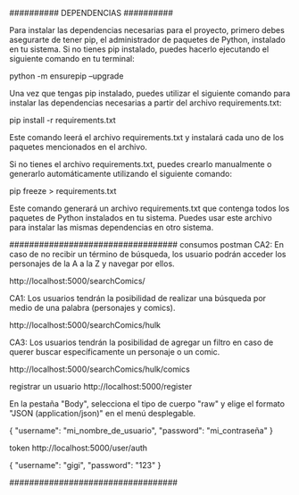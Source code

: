 ########## DEPENDENCIAS ##########


Para instalar las dependencias necesarias para el proyecto, primero debes asegurarte de tener pip, el administrador de paquetes de Python, instalado en tu sistema. Si no tienes pip instalado, puedes hacerlo ejecutando el siguiente comando en tu terminal:

python -m ensurepip –upgrade

Una vez que tengas pip instalado, puedes utilizar el siguiente comando para instalar las dependencias necesarias a partir del archivo requirements.txt:

pip install -r requirements.txt

Este comando leerá el archivo requirements.txt y instalará cada uno de los paquetes mencionados en el archivo.

Si no tienes el archivo requirements.txt, puedes crearlo manualmente o generarlo automáticamente utilizando el siguiente comando:

pip freeze > requirements.txt

Este comando generará un archivo requirements.txt que contenga todos los paquetes de Python instalados en tu sistema. Puedes usar este archivo para instalar las mismas dependencias en otro sistema.

##################################
consumos postman 
CA2: En caso de no recibir un término de búsqueda, los usuario podrán
acceder los personajes de la A a la Z y navegar por ellos.

http://localhost:5000/searchComics/

CA1: Los usuarios tendrán la posibilidad de realizar una búsqueda por medio
de una palabra (personajes y comics).

http://localhost:5000/searchComics/hulk

CA3: Los usuarios tendrán la posibilidad de agregar un filtro en caso de
querer buscar específicamente un personaje o un comic.

http://localhost:5000/searchComics/hulk/comics


registrar un usuario
http://localhost:5000/register

En la pestaña "Body", selecciona el tipo de cuerpo "raw" y elige el formato "JSON (application/json)" en el menú desplegable.

{
"username": "mi_nombre_de_usuario",
"password": "mi_contraseña"
}

token
http://localhost:5000/user/auth

{
  "username": "gigi",
  "password": "123"
}

##################################